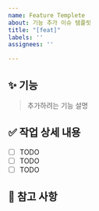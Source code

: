 ```yaml
---
name: Feature Templete
about: 기능 추가 이슈 템플릿
title: "[feat]"
labels: ''
assignees: ''

---
```


## ✨ 기능
> 추가하려는 기능 설명

## ✅ 작업 상세 내용
- [ ] TODO
- [ ] TODO
- [ ] TODO 

## 💬 참고 사항
